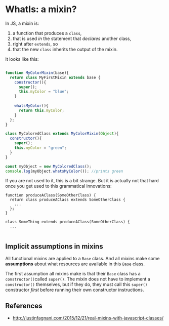 # WhatIs: a mixin?

In JS, a mixin is:
1. a function that produces a `class`, 
2. that is used *in* the statement that *declares* another class, 
3. right after `extends`, so
4. that the new `class` inherits the output of the mixin.

It looks like this:
```javascript

function MyColorMixin(base){
  return class MyFirstMixin extends base {
    constructor(){
      super();
      this.myColor = "blue";
    }
    
    whatsMyColor(){
      return this.myColor;
    }
  };
}

class MyColoredClass extends MyColorMixin(Object){
  constructor(){
    super();
    this.myColor = "green";
  }
}

const myObject = new MyColoredClass();
console.log(myObject.whatsMyColor()); //prints green
```

If you are not used to it, this is a bit strange. But it is actually not that hard once you get used
to this grammatical innovations:

```
function produceAClass(SomeOtherClass) {
  return class produceAClass extends SomeOtherClass {
    ...
  };
}

class SomeThing extends produceAClass(SomeOtherClass) {
  ...
  
```

## Implicit assumptions in mixins

All functional mixins are applied to a `Base` class. And all mixins make some **assumptions** about 
what resources are available in this `Base` class.

The first assumption all mixins make is that their `Base` class has a `constructor()`called `super()`.
The mixin does not have to implement a `constructor()` themselves, but if they do, they must call 
this `super()` constructor *first* before running their own constructor instructions.

## References

* http://justinfagnani.com/2015/12/21/real-mixins-with-javascript-classes/                                                                                               